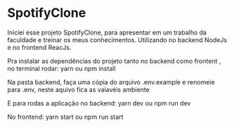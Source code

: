 # SpotifyClone

Iniciei esse projeto SpotifyClone, para apresentar em um trabalho da faculdade e treinar os meus conhecimentos.
Utilizando no backend NodeJs e no frontend ReacJs.

Pra instalar as dependências do projeto tanto no backend como frontent , no terminal rodar:
  yarn ou npm install

Na pasta backend, faça uma cópia do arquivo .env.example e renomeie para .env, neste aquivo fica as vaiavéis ambiente

E para rodas a aplicação no backend:
  yarn dev ou npm run dev

No frontend:
  yarn start ou npm run start
